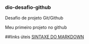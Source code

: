 ### dio-desafio-github
Desafio de projeto Git/Github

Meu primeiro projeto no github

##links úteis
[SINTAXE DO MARKDOWN](https://markdown.net.br/sintaxe-basica/)
